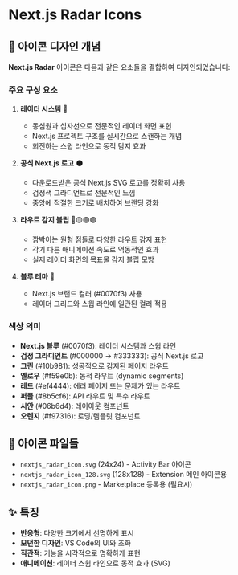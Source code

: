 # Next.js Radar Icons

## 🎨 아이콘 디자인 개념

**Next.js Radar** 아이콘은 다음과 같은 요소들을 결합하여 디자인되었습니다:

### 주요 구성 요소

1. **레이더 시스템** 📡
   - 동심원과 십자선으로 전문적인 레이더 화면 표현
   - Next.js 프로젝트 구조를 실시간으로 스캔하는 개념
   - 회전하는 스윕 라인으로 동적 탐지 효과

2. **공식 Next.js 로고** ⚫
   - 다운로드받은 공식 Next.js SVG 로고를 정확히 사용
   - 검정색 그라디언트로 전문적인 느낌
   - 중앙에 적절한 크기로 배치하여 브랜딩 강화

3. **라우트 감지 블립** 🔴🟡🟢🟣
   - 깜박이는 원형 점들로 다양한 라우트 감지 표현
   - 각기 다른 애니메이션 속도로 역동적인 효과
   - 실제 레이더 화면의 목표물 감지 블립 모방

4. **블루 테마** 🔵
   - Next.js 브랜드 컬러 (#0070f3) 사용
   - 레이더 그리드와 스윕 라인에 일관된 컬러 적용

### 색상 의미

- **Next.js 블루** (#0070f3): 레이더 시스템과 스윕 라인
- **검정 그라디언트** (#000000 → #333333): 공식 Next.js 로고
- **그린** (#10b981): 성공적으로 감지된 페이지 라우트  
- **옐로우** (#f59e0b): 동적 라우트 (dynamic segments)
- **레드** (#ef4444): 에러 페이지 또는 문제가 있는 라우트
- **퍼플** (#8b5cf6): API 라우트 및 특수 라우트
- **시안** (#06b6d4): 레이아웃 컴포넌트
- **오렌지** (#f97316): 로딩/템플릿 컴포넌트

## 📁 아이콘 파일들

- `nextjs_radar_icon.svg` (24x24) - Activity Bar 아이콘
- `nextjs_radar_icon_128.svg` (128x128) - Extension 메인 아이콘용
- `nextjs_radar_icon.png` - Marketplace 등록용 (필요시)

## ✨ 특징

- **반응형**: 다양한 크기에서 선명하게 표시
- **모던한 디자인**: VS Code의 UI와 조화
- **직관적**: 기능을 시각적으로 명확하게 표현
- **애니메이션**: 레이더 스윕 라인으로 동적 효과 (SVG)